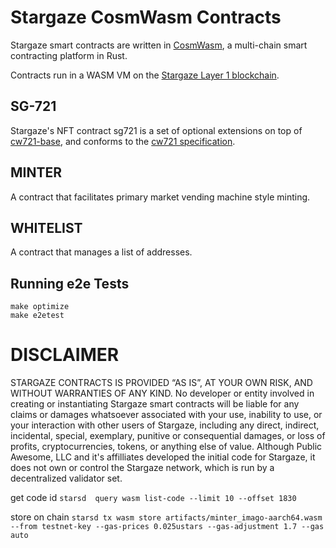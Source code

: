 # Stargaze CosmWasm Contracts

Stargaze smart contracts are written in [CosmWasm](https://cosmwasm.com), a multi-chain smart contracting platform in Rust.

Contracts run in a WASM VM on the [Stargaze Layer 1 blockchain](https://github.com/public-awesome/stargaze).

## SG-721

Stargaze's NFT contract sg721 is a set of optional extensions on top of [cw721-base](https://github.com/CosmWasm/cw-nfts/tree/main/contracts/cw721-base), and conforms to the [cw721 specification](https://github.com/CosmWasm/cw-nfts/tree/main/packages/cw721).

## MINTER

A contract that facilitates primary market vending machine style minting.

## WHITELIST

A contract that manages a list of addresses.

## Running e2e Tests
```
make optimize
make e2etest
```

# DISCLAIMER

STARGAZE CONTRACTS IS PROVIDED “AS IS”, AT YOUR OWN RISK, AND WITHOUT WARRANTIES OF ANY KIND. No developer or entity involved in creating or instantiating Stargaze smart contracts will be liable for any claims or damages whatsoever associated with your use, inability to use, or your interaction with other users of Stargaze, including any direct, indirect, incidental, special, exemplary, punitive or consequential damages, or loss of profits, cryptocurrencies, tokens, or anything else of value. Although Public Awesome, LLC and it's affilliates developed the initial code for Stargaze, it does not own or control the Stargaze network, which is run by a decentralized validator set.


get code id
`starsd  query wasm list-code --limit 10 --offset 1830`

store on chain
`starsd tx wasm store artifacts/minter_imago-aarch64.wasm --from testnet-key --gas-prices 0.025ustars --gas-adjustment 1.7 --gas auto`